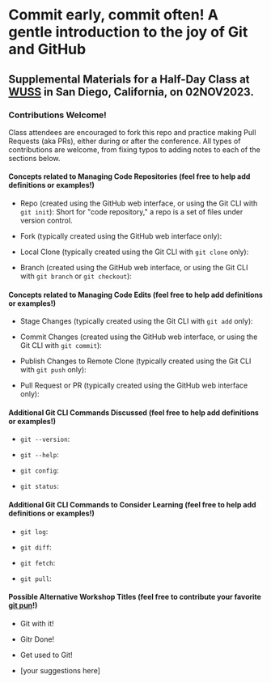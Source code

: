 # Commit early, commit often! A gentle introduction to the joy of Git and GitHub

## Supplemental Materials for a Half-Day Class at [WUSS](https://www.wuss.org) in San Diego, California, on 02NOV2023.

### Contributions Welcome!

Class attendees are encouraged to fork this repo and practice making Pull Requests (aka PRs), either during or after the conference. All types of contributions are welcome, from fixing typos to adding notes to each of the sections below.




#### Concepts related to Managing Code Repositories (feel free to help add definitions or examples!)

- Repo (created using the GitHub web interface, or using the Git CLI with `git init`): Short for "code repository," a repo is a set of files under version control.

- Fork (typically created using the GitHub web interface only): 

- Local Clone (typically created using the Git CLI with `git clone` only): 

- Branch (created using the GitHub web interface, or using the Git CLI with `git branch` or `git checkout`): 


#### Concepts related to Managing Code Edits (feel free to help add definitions or examples!)

- Stage Changes (typically created using the Git CLI with `git add` only):

- Commit Changes (created using the GitHub web interface, or using the Git CLI with `git commit`): 

- Publish Changes to Remote Clone (typically created using the Git CLI with `git push` only): 

- Pull Request or PR (typically created using the GitHub web interface only): 


#### Additional Git CLI Commands Discussed (feel free to help add definitions or examples!)

- `git --version`:

- `git --help`:

- `git config`:

- `git status`:


#### Additional Git CLI Commands to Consider Learning (feel free to help add definitions or examples!)

- `git log`:

- `git diff`:

- `git fetch`:

- `git pull`:


#### Possible Alternative Workshop Titles (feel free to contribute your favorite [git pun](https://duckduckgo.com/?q=git+puns)!)

- Git with it!

- Gitr Done!

- Get used to Git!

- [your suggestions here]
